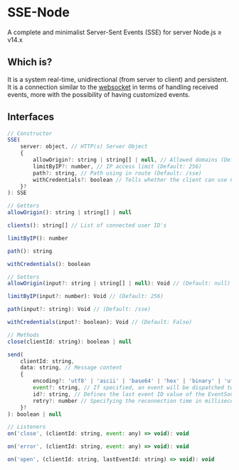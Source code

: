 # SSE-Node
A complete and minimalist Server-Sent Events (SSE) for server Node.js ≥ v14.x

## Which is?
It is a system real-time, unidirectional (from server to client) and persistent. It is a connection similar to the [websocket](https://github.com/JadsonLucena/WebSocket-Node) in terms of handling received events, more with the possibility of having customized events.

## Interfaces
```javascript
// Constructor
SSE(
    server: object, // HTTP(s) Server Object
    {
        allowOrigin?: string | string[] | null, // Allowed domains (Default: null)
        limitByIP?: number, // IP access limit (Default: 256)
        path?: string, // Path using in route (Default: /sse)
        withCredentials?: boolean // Tells whether the client can use CORSS credentials or not (Default: False)
    }?
): SSE
```

```javascript
// Getters
allowOrigin(): string | string[] | null

clients(): string[] // List of connected user ID's

limitByIP(): number

path(): string

withCredentials(): boolean
```

```javascript
// Setters
allowOrigin(input?: string | string[] | null): Void // (Default: null)

limitByIP(input?: number): Void // (Default: 256)

path(input?: string): Void // (Default: /sse)

withCredentials(input?: boolean): Void // (Default: False)
```

```javascript
// Methods
close(clientId: string): boolean | null

send(
    clientId: string,
    data: string, // Message content
    {
        encoding?: 'utf8' | 'ascii' | 'base64' | 'hex' | 'binary' | 'utf16le' | 'ucs2', // (Default: utf8)
        event?: string, // If specified, an event will be dispatched to the browser on the listener instantiated with the same name.
        id?: string, // Defines the last event ID value of the EventSource object.
        retry?: number // Specifying the reconnection time in milliseconds
    }?
): boolean | null
```

```javascript
// Listeners
on('close', (clientId: string, event: any) => void): void

on('error', (clientId: string, event: any) => void): void

on('open', (clientId: string, lastEventId: string) => void): void
```
